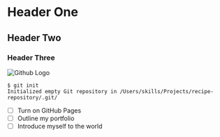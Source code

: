 # Header One
## Header Two
### Header Three
![Github Logo](https://en.wikipedia.org/wiki/File:GitHub_Invertocat_Logo.svg)
```
$ git init
Initialized empty Git repository in /Users/skills/Projects/recipe-repository/.git/
```
- [ ] Turn on GitHub Pages
- [ ] Outline my portfolio
- [ ] Introduce myself to the world
